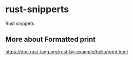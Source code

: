 # rust-snipperts
Rust snippets

## More about Formatted print
https://doc.rust-lang.org/rust-by-example/hello/print.html
